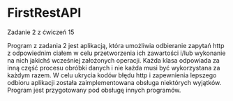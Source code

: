 # FirstRestAPI
Zadanie 2 z ćwiczeń 15

Program z zadania 2 jest aplikacją, która umożliwia odbieranie zapytań http z odpowiednim ciałem w celu przetworzenia ich zawartości i/lub wykonanie na nich jakichś wcześniej założonych operacji.
Każda klasa odpowiada za inną część procesu obróbki danych i nie każda musi być wykorzystana za każdym razem.
W celu ukrycia kodów błędu http i zapewnienia lepszego odbioru aplikacji została zaimplementowana obsługa niektórych wyjątków.
Program jest przygotowany pod obsługę innych programów.
